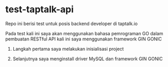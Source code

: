 # test-taptalk-api
Repo ini berisi test untuk posis backend developer di taptalk.io

Pada test kali ini saya akan menggunakan bahasa pemrograman GO
dalam pembuatan RESTful API kali ini saya menggunakan framework GIN GONIC

1. Langkah pertama saya melakukan inisialisasi project

2. Selanjutnya saya menginstall driver MySQL dan framework GIN GONIC